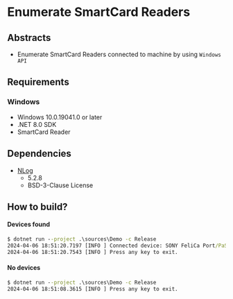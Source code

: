 # Enumerate SmartCard Readers

## Abstracts

* Enumerate SmartCard Readers connected to machine by using `Windows API`

## Requirements

### Windows

* Windows 10.0.19041.0 or later
* .NET 8.0 SDK
* SmartCard Reader

## Dependencies

* [NLog](https://github.com/NLog/NLog)
  * 5.2.8
  * BSD-3-Clause License

## How to build?

#### Devices found

````bat
$ dotnet run --project .\sources\Demo -c Release
2024-04-06 18:51:20.7197 [INFO ] Connected device: SONY FeliCa Port/PaSoRi 4.0 0 
2024-04-06 18:51:20.7543 [INFO ] Press any key to exit. 
````

#### No devices

````bat
$ dotnet run --project .\sources\Demo -c Release
2024-04-06 18:51:08.3615 [INFO ] Press any key to exit.
````